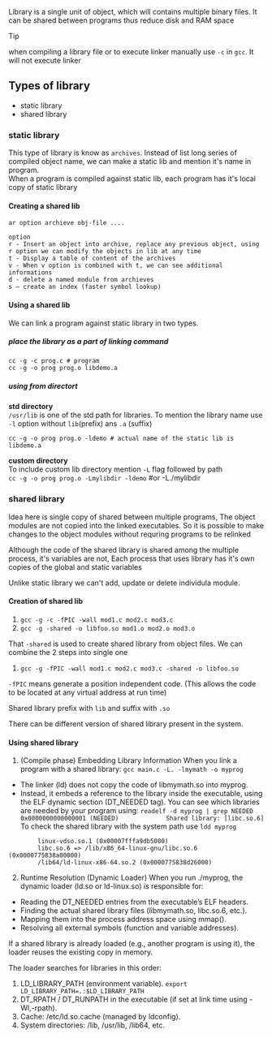 Library is a single unit of object, which will contains multiple binary files. It can be shared between programs thus reduce disk and RAM space

> [!TIP]  
> when compiling a library file or to execute linker manually use `-c` in `gcc`. It will not execute linker

## Types of library
* static library
* shared library

### static library
This type of library is know as `archives`. Instead of list long series of compiled object name, we can make a static lib and mention it's name in program.  
When a program is compiled against static lib, each program has it's local copy of static library

#### Creating a shared lib
`ar option archieve obj-file ....`
```
option
r - Insert an object into archive, replace any previous object, using r option we can modify the objects in lib at any time
t - Display a table of content of the archives
v - When v option is combined with t, we can see additional informations
d - delete a named module from archieves
s – create an index (faster symbol lookup)
```

#### Using a shared lib
We can link a program against static library in two types.

##### place the library as a part of linking command

```
cc -g -c prog.c # program 
cc -g -o prog prog.o libdemo.a
```

##### using from directort
**std directory**  
`/usr/lib` is one of the std path for libraries. To mention the library name use `-l` option without `lib`(prefix) ans `.a` (suffix)
```
cc -g -o prog prog.o -ldemo # actual name of the static lib is libdemo.a
```

**custom directory**  
To include custom lib directory mention `-L` flag followed by path  
`cc -g -o prog prog.o -Lmylibdir -ldemo` #or -L./mylibdir

### shared library
Idea here is single copy of shared between multiple programs, The object modules are not copied into the linked executables. So it is possible to make changes to the object modules without requring programs to be relinked

Although the code of the shared library is shared among the multiple process, it's variables are not, Each process that uses library has it's own copies of the global and static variables

Unlike static library we can't add, update or delete individula module.

#### Creation of shared lib
1. `gcc -g -c -fPIC -wall mod1.c mod2.c mod3.c`  
2. `gcc -g -shared -o libfoo.so mod1.o mod2.o mod3.o`  

That `-shared` is used to create shared library from object files. We can combine the 2 steps into single one

1. `gcc -g -fPIC -wall mod1.c mod2.c mod3.c -shared -o libfoo.so`

`-fPIC` means generate a position independent code. (This allows the code to be located at any virtual address at run time)

Shared library prefix with `lib` and suffix with `.so`  

There can be different version of shared library present in the system.

#### Using shared library

1. (Compile phase)  Embedding Library Information
When you link a program with a shared library:  `gcc main.c -L. -lmymath -o myprog`
- The linker (ld) does not copy the code of libmymath.so into myprog.
- Instead, it embeds a reference to the library inside the executable, using the ELF dynamic section (DT_NEEDED tag).
You can see which libraries are needed by your program using: `readelf -d myprog | grep NEEDED`
``` 0x0000000000000001 (NEEDED)             Shared library: [libc.so.6]```  
To check the shared library with the system path use `ldd myprog`  
```
        linux-vdso.so.1 (0x00007fffa9db5000)
        libc.so.6 => /lib/x86_64-linux-gnu/libc.so.6 (0x0000775838a00000)
        /lib64/ld-linux-x86-64.so.2 (0x0000775838d26000)
```
2. Runtime Resolution (Dynamic Loader)
When you run ./myprog, the dynamic loader (ld.so or ld-linux.so) is responsible for:
- Reading the DT_NEEDED entries from the executable’s ELF headers.
- Finding the actual shared library files (libmymath.so, libc.so.6, etc.).
- Mapping them into the process address space using mmap().
- Resolving all external symbols (function and variable addresses).

If a shared library is already loaded (e.g., another program is using it), the loader reuses the existing copy in memory.

The loader searches for libraries in this order:
1. LD_LIBRARY_PATH (environment variable). `export LD_LIBRARY_PATH=.:$LD_LIBRARY_PATH`
2. DT_RPATH / DT_RUNPATH in the executable (if set at link time using -Wl,-rpath).
3. Cache: /etc/ld.so.cache (managed by ldconfig).
4. System directories: /lib, /usr/lib, /lib64, etc.
